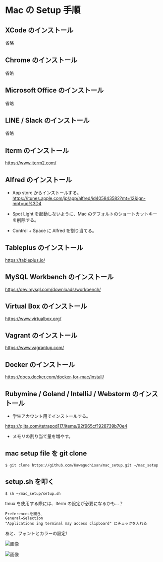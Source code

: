 # Mac の Setup 手順

## XCode のインストール

省略

## Chrome のインストール

省略

## Microsoft Office のインストール

省略

## LINE / Slack のインストール

省略

## Iterm のインストール

https://www.iterm2.com/

## Alfred のインストール

- App store からインストールする。
https://itunes.apple.com/jp/app/alfred/id405843582?mt=12&ign-mpt=uo%3D4

- Spot Light を起動しないように、Mac のデフォルトのショートカットキーを削除する。

- Control + Space に Alfred を割り当てる。

## Tableplus のインストール

https://tableplus.io/

## MySQL Workbench のインストール

https://dev.mysql.com/downloads/workbench/

## Virtual Box のインストール

https://www.virtualbox.org/

## Vagrant のインストール

https://www.vagrantup.com/

## Docker のインストール

https://docs.docker.com/docker-for-mac/install/

## Rubymine / Goland / IntelliJ / Webstorm のインストール

- 学生アカウント用でインストールする。

https://qiita.com/tetrapod117/items/92f965cf1928739b70e4

- メモリの割り当て量を増やす。

## mac setup file を git clone

`$ git clone https://github.com/Kawaguchisan/mac_setup.git ~/mac_setup`

## setup.sh を叩く

`$ sh ~/mac_setup/setup.sh`

tmux を使用する際には、Iterm の設定が必要になるかも…？

```
Preferencesを開き、 
General→Selection
"Applications ing terminal may access clipboard" にチェックを入れる
```

あと、フォントとカラーの設定!

![画像](https://user-images.githubusercontent.com/21353481/55887806-2d7a2d00-5be9-11e9-8879-d8f704e626c2.png)

![画像](https://user-images.githubusercontent.com/21353481/55887838-3cf97600-5be9-11e9-91da-8bb775606f02.png)
